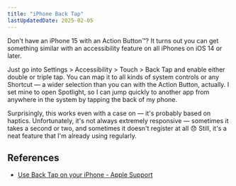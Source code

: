 ```yaml
---
title: "iPhone Back Tap"
lastUpdatedDate: 2025-02-05
---
```


Don't have an iPhone 15 with an Action Button™️? It turns out you can get something similar with an accessibility feature on all iPhones on iOS 14 or later.

Just go into Settings > Accessibility > Touch > Back Tap and enable either double or triple tap.
You can map it to all kinds of system controls or any Shortcut — a wider selection than you can with the Action Button, actually.
I set mine to open Spotlight, so I can jump quickly to another app from anywhere in the system by tapping the back of my phone.

Surprisingly, this works even with a case on — it's probably based on haptics.
Unfortunately, it's not always extremely responsive — sometimes it takes a second or two, and sometimes it doesn't register at all 😞
Still, it's a neat feature that I'm already using regularly.

## References

- [Use Back Tap on your iPhone - Apple Support](https://support.apple.com/en-us/111772)